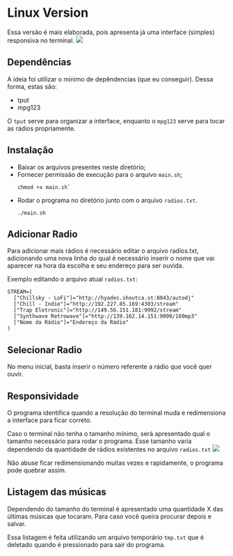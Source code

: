 # Linux Version
Essa versão é mais elaborada, pois apresenta já uma interface (simples) responsiva no terminal.
<img src="https://i.imgur.com/X0UYzyK.png">

## Dependências
A ideia foi utilizar o mínimo de depêndencias (que eu conseguir). Dessa forma, estas são:
- tput
- mpg123

O `tput` serve para organizar a interface, enquanto o `mpg123` serve para tocar as rádios propriamente.

## Instalação
- Baixar os arquivos presentes neste diretório;
- Fornecer permissão de execução para o arquivo `main.sh`;
  ```
  chmod +x main.sh`
  ```
- Rodar o programa no diretório junto com o arquivo `radios.txt`.
  ```
  ./main.sh
  ```

## Adicionar Radio
Para adicionar mais rádios é necessário editar o arquivo radios.txt, adicionando uma nova linha do qual é necessário inserir o nome que vai aparecer na hora da escolha e seu endereço para ser ouvida.
  
Exemplo editando o arquivo atual `radios.txt`:
```
STREAM=(
  ["Chillsky - LoFi"]="http://hyades.shoutca.st:8043/autodj"
  ["Chill - Indie"]="http://192.227.85.169:4303/stream"
  ["Trap Eletronic"]="http://149.56.151.181:9992/stream"
  ["Synthwave Retrowave"]="http://139.162.14.151:9090/160mp3"
  ["Nome da Rádio"]="Endereço da Rádio"
)

```

## Selecionar Radio
No menu inicial, basta inserir o número referente a rádio que você quer ouvir.

## Responsividade
O programa identifica quando a resolução do terminal muda e redimensiona a interface para ficar correto.

Caso o terminal não tenha o tamanho mínimo, será apresentado qual o tamanho necessário para rodar o programa. Esse tamanho varia dependendo da quantidade de rádios existentes no arquivo `radios.txt`
<img src="https://i.imgur.com/8p9Nhu1.png">

Não abuse ficar redimensionando muitas vezes e rapidamente, o programa pode quebrar assim.

## Listagem das músicas
Dependendo do tamanho do terminal é apresentado uma quantidade X das últimas músicas que tocaram. Para caso você queira procurar depois e salvar.

Essa listagem é feita utilizando um arquivo temporário `tmp.txt` que é deletado quando é pressionado para sair do programa.
